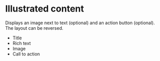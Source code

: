 # Illustrated content

Displays an image next to text (optional) and an action button (optional). The layout can be reversed.

* Title
* Rich text
* Image
* Call to action
